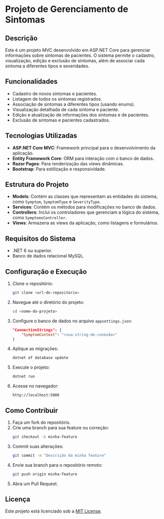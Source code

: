 # Projeto de Gerenciamento de Sintomas

## Descrição

Este é um projeto MVC desenvolvido em ASP.NET Core para gerenciar informações sobre sintomas de pacientes. O sistema permite o cadastro, visualização, edição e exclusão de sintomas, além de associar cada sintoma a diferentes tipos e severidades.

## Funcionalidades

- Cadastro de novos sintomas e pacientes.
- Listagem de todos os sintomas registrados.
- Associação de sintomas a diferentes tipos (usando enums).
- Visualização detalhada de cada sintoma e paciente.
- Edição e atualização de informações dos sintomas e de pacientes.
- Exclusão de sintomas e pacientes cadastrados.

## Tecnologias Utilizadas

- **ASP.NET Core MVC**: Framework principal para o desenvolvimento da aplicação.
- **Entity Framework Core**: ORM para interação com o banco de dados.
- **Razor Pages**: Para renderização das views dinâmicas.
- **Bootstrap**: Para estilização e responsividade.

## Estrutura do Projeto

- **Models**: Contém as classes que representam as entidades do sistema, como `Symptom`, `SymptomType` e `SeverityType`.
- **Services**: Contém os métodos para modificações no banco de dados.
- **Controllers**: Inclui os controladores que gerenciam a lógica do sistema, como `SymptomsController`.
- **Views**: Armazena as views da aplicação, como listagens e formulários.

## Requisitos do Sistema

- .NET 6 ou superior.
- Banco de dados relacional MySQL.

## Configuração e Execução

1. Clone o repositório:

   ```bash
   git clone <url-do-repositorio>
   ```

2. Navegue até o diretório do projeto:

   ```bash
   cd <nome-do-projeto>
   ```

3. Configure o banco de dados no arquivo `appsettings.json`:

   ```json
   "ConnectionStrings": {
       "SymptomContext": "<sua-string-de-conexão>"
   }
   ```

4. Aplique as migrações:

   ```bash
   dotnet ef database update
   ```

5. Execute o projeto:

   ```bash
   dotnet run
   ```

6. Acesse no navegador:

   ```
   http://localhost:5000
   ```

## Como Contribuir

1. Faça um fork do repositório.
2. Crie uma branch para sua feature ou correção:
   ```bash
   git checkout -b minha-feature
   ```
3. Commit suas alterações:
   ```bash
   git commit -m "Descrição da minha feature"
   ```
4. Envie sua branch para o repositório remoto:
   ```bash
   git push origin minha-feature
   ```
5. Abra um Pull Request.

## Licença

Este projeto está licenciado sob a [MIT License](LICENSE).

